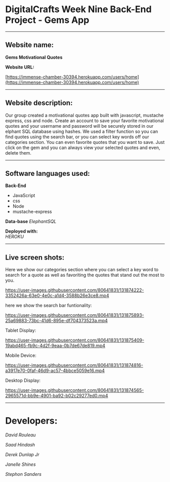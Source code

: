 # DigitalCrafts Week Nine Back-End Project - Gems App #

__________________________________________________

## Website name: ## 

**Gems Motivational Quotes**

**Website URL:**


[https://immense-chamber-30394.herokuapp.com/users/home](https://immense-chamber-30394.herokuapp.com/users/home)

__________________________________________________

## Website description:
Our group created a motivational quotes app built with javascript, mustache express, css and node. Create an account to save your favorite motivational quotes and  your username and password will be securely stored in our elphant SQL database using hashes. We used a filter function so you can find quotes using the search bar, or you can select key words off our categories section. You can even favorite quotes that you want to save. Just click on the gem and you can always view your selected quotes and even, delete them. 
 
__________________________________________________

## Software languages used: ##

 **Back-End**
  
  * JavaScript 
  * css
  * Node
  * mustache-express
  
 
**Data-base**
  *ElephantSQL*
  
**Deployed with:**  
  *HEROKU*
__________________________________________________
## Live screen shots: ##

Here we show our categories section where you can select a key word to search for a quote as well as favoriting the quotes that stand out the most to you.

https://user-images.githubusercontent.com/80641831/131874222-3352426a-63e0-4e0c-a1d4-3588b26e3ce8.mp4




here we show the search bar funtionality:

https://user-images.githubusercontent.com/80641831/131875893-25a69883-73bc-41d6-895e-df704373523a.mp4








Tablet Display:


https://user-images.githubusercontent.com/80641831/131875409-19abd465-fb9c-4d2f-9eaa-0b7de67de819.mp4






Mobile Device:


https://user-images.githubusercontent.com/80641831/131874816-a3917e70-0faf-46d9-ac57-4bbce5059e16.mp4






Desktop Display:


https://user-images.githubusercontent.com/80641831/131874565-2965571d-bb9e-4901-ba92-b02c29277ed0.mp4








_________________________________
# Developers: #

*David Rouleau*

*Saad Hindash*

*Derek Dunlap Jr*

*Janelle Shines*

*Stephon Sanders*

